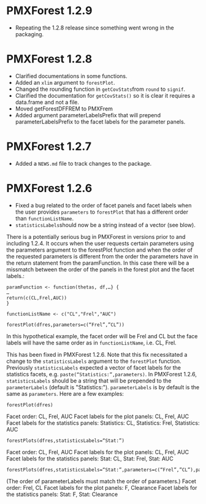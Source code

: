 # PMXForest 1.2.9

* Repeating the 1.2.8 release since something went wrong in the packaging.

# PMXForest 1.2.8

* Clarified documentations in some functions.
* Added an `xlim` argument to `forestPlot`.
* Changed the rounding function in `getCovStats`from `round` to `signif`.
* Clarified the documentation for `getCovStats()` so it is clear it requires a data.frame and not a file.
* Moved getForestDFFREM to PMXFrem
* Added argument parameterLabelsPrefix that will prepend parameterLabelsPrefix to the facet labels for the parameter panels.

# PMXForest 1.2.7

* Added a `NEWS.md` file to track changes to the package.

# PMXForest 1.2.6

* Fixed a bug related to the order of facet panels and facet labels when the user
  provides `parameters` to `forestPlot` that has a different order than `functionListName`.
* `statisticsLabels`should now be a string instead of a vector (see blow).

There is a potentially serious bug in PMXForest in versions prior to and including 1.2.4. It occurs when the user requests certain parameters using the parameters argument to the forestPlot function and when the order of the requested parameters is different from the order the parameters have in the return statement from the paramFunction. In this case there will be a missmatch between the order of the panels in the forest plot and the facet labels.:

    paramFunction <- function(thetas, df,…} {
    …
    return(c(CL,Frel,AUC))
    }
    
    functionListName <- c("CL","Frel","AUC")
    
    forestPlot(dfres,parameters=c(“Frel”,”CL”))

In this hypothetical example, the facet order will be Frel and CL but the face labels will have the same order as in `functionListName`, i.e. CL, Frel.

This has been fixed in PMXForest 1.2.6. Note that this fix necessitated a change to the `statisticsLabels` argument to the `forestPlot` function. Previously `statisticsLabels` expected a vector of facet labels for the statistics facets, e.g. `paste(“Statistics:”,parameters)`. In PMXForest 1.2.6, `statisticsLabels`  should be a string that will be prepended to the `parameterLabels` (default is "Statistics:").  `parameterLabels` is by default is the same as `parameters`. Here are a few examples:

    forestPlot(dfres) 
Facet order: CL, Frel, AUC
Facet labels for the plot panels: CL, Frel, AUC
Facet labels for the statistics panels:  Statistics: CL, Statistics: Frel, Statistics: AUC 

    forestPlots(dfres,statisticsLabels=“Stat:”)
Facet order: CL, Frel, AUC
Facet labels for the plot panels: CL, Frel, AUC
Facet labels for the statistics panels:  Stat: CL, Stat: Frel, Stat: AUC 

    forestPlots(dfres,statisticsLabels=“Stat:”,parameters=c(“Frel”,”CL”),parameterLabels=c(“F”,”Clearance”))
(The order of parameterLabels must match the order of parameters.)
Facet order: Frel, CL
Facet labels for the plot panels: F, Clearance
Facet labels for the statistics panels:  Stat: F, Stat: Clearance

